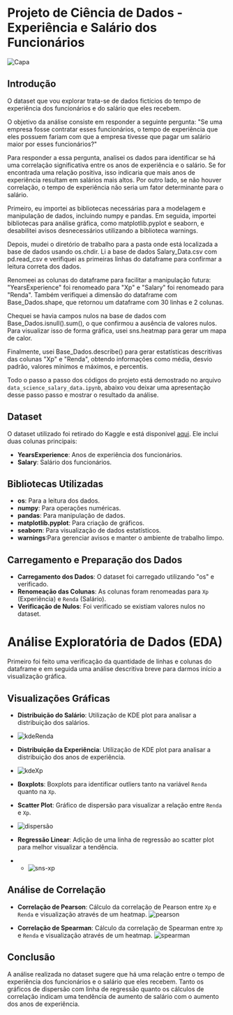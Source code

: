 # Projeto de Ciência de Dados - Experiência e Salário dos Funcionários
![Capa](https://github.com/user-attachments/assets/d581e5e0-3ee7-44fc-bfae-c31dbbb087b1)

## Introdução
O dataset que vou explorar trata-se de dados fictícios do tempo de experiência dos funcionários e do salário que eles recebem.

O objetivo da análise consiste em responder a seguinte pergunta: "Se uma empresa fosse contratar esses funcionários, o tempo de experiência que eles possuem fariam com que a empresa tivesse que pagar um salário maior por esses funcionários?"

Para responder a essa pergunta, analisei os dados para identificar se há uma correlação significativa entre os anos de experiência e o salário. Se for encontrada uma relação positiva, isso indicaria que mais anos de experiência resultam em salários mais altos. Por outro lado, se não houver correlação, o tempo de experiência não seria um fator determinante para o salário.

Primeiro, eu importei as bibliotecas necessárias para a modelagem e manipulação de dados, incluindo numpy e pandas. Em seguida, importei bibliotecas para análise gráfica, como matplotlib.pyplot e seaborn, e desabilitei avisos desnecessários utilizando a biblioteca warnings.

Depois, mudei o diretório de trabalho para a pasta onde está localizada a base de dados usando os.chdir. Li a base de dados Salary_Data.csv com pd.read_csv e verifiquei as primeiras linhas do dataframe para confirmar a leitura correta dos dados.

Renomeei as colunas do dataframe para facilitar a manipulação futura: "YearsExperience" foi renomeado para "Xp" e "Salary" foi renomeado para "Renda". Também verifiquei a dimensão do dataframe com Base_Dados.shape, que retornou um dataframe com 30 linhas e 2 colunas.

Chequei se havia campos nulos na base de dados com Base_Dados.isnull().sum(), o que confirmou a ausência de valores nulos. Para visualizar isso de forma gráfica, usei sns.heatmap para gerar um mapa de calor.

Finalmente, usei Base_Dados.describe() para gerar estatísticas descritivas das colunas "Xp" e "Renda", obtendo informações como média, desvio padrão, valores mínimos e máximos, e percentis.

Todo o passo a passo dos códigos do projeto está demostrado no arquivo `data_science_salary_data.ipynb`, abaixo vou deixar uma apresentação desse passo passo e mostrar o resultado da análise.

## Dataset
O dataset utilizado foi retirado do Kaggle e está disponível [aqui](https://www.kaggle.com/datasets/karthickveerakumar/salary-data-simple-linear-regression/data). Ele inclui duas colunas principais:
- **YearsExperience**: Anos de experiência dos funcionários.
- **Salary**: Salário dos funcionários.

## Bibliotecas Utilizadas
- **os**: Para a leitura dos dados.
- **numpy**: Para operações numéricas.
- **pandas**: Para manipulação de dados.
- **matplotlib.pyplot**: Para criação de gráficos.
- **seaborn**: Para visualização de dados estatísticos.
- **warnings**:Para gerenciar avisos e manter o ambiente de trabalho limpo.

## Carregamento e Preparação dos Dados
- **Carregamento dos Dados**: O dataset foi carregado utilizando "os" e verificado.
- **Renomeação das Colunas**: As colunas foram renomeadas para `Xp` (Experiência) e `Renda` (Salário).
- **Verificação de Nulos**: Foi verificado se existiam valores nulos no dataset.

# Análise Exploratória de Dados (EDA)
Primeiro foi feito uma verificação da quantidade de linhas e colunas do dataframe e em seguida uma análise descritiva breve para darmos início a visualização gráfica.
## Visualizações Gráficas
  - **Distribuição do Salário**: Utilização de KDE plot para analisar a distribuição dos salários.
  - ![kdeRenda](https://github.com/user-attachments/assets/2e9a6419-04d3-4dd2-a6f9-6fbd6c5f7f55)

  - **Distribuição da Experiência**: Utilização de KDE plot para analisar a distribuição dos anos de experiência.
  - ![kdeXp](https://github.com/user-attachments/assets/a7ac75f3-ed04-4c4e-90be-b65e320fdb2f)

  - **Boxplots**: Boxplots para identificar outliers tanto na variável `Renda` quanto na `Xp`.
  - **Scatter Plot**: Gráfico de dispersão para visualizar a relação entre `Renda` e `Xp`.
  - ![dispersão](https://github.com/user-attachments/assets/fd783709-ccb9-40d4-8869-6e7c5c4312c5)

  - **Regressão Linear**: Adição de uma linha de regressão ao scatter plot para melhor visualizar a tendência.
  -   - ![sns-xp](https://github.com/user-attachments/assets/3858bfdd-6dbb-403b-9ddc-f97ee6a67910)


## Análise de Correlação
- **Correlação de Pearson**: Cálculo da correlação de Pearson entre `Xp` e `Renda` e visualização através de um heatmap.
![pearson](https://github.com/user-attachments/assets/53fcc0e7-e0f0-4d2d-a83b-e6e02da3fe9c)

- **Correlação de Spearman**: Cálculo da correlação de Spearman entre `Xp` e `Renda` e visualização através de um heatmap.
![spearman](https://github.com/user-attachments/assets/df84cdad-4f80-4d87-9987-7f40e949a7b5)

## Conclusão
A análise realizada no dataset sugere que há uma relação entre o tempo de experiência dos funcionários e o salário que eles recebem. Tanto os gráficos de dispersão com linha de regressão quanto os cálculos de correlação indicam uma tendência de aumento de salário com o aumento dos anos de experiência.

